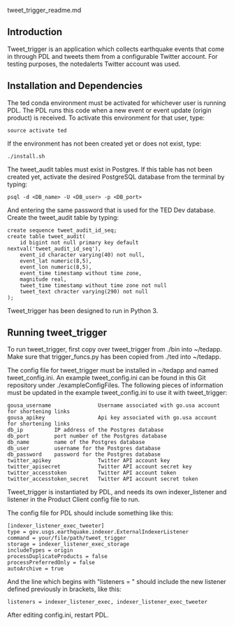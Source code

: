 tweet_trigger_readme.md

Introduction
------------

Tweet_trigger is an application which collects earthquake events that come in through PDL and tweets them from a configurable Twitter account. For testing purposes, the notedalerts Twitter account was used.

Installation and Dependencies
-----------------------------

The ted conda environment must be activated for whichever user is running PDL. The PDL runs this code when a new event or event update (origin product) is received. To activate this environment for that user, type:

    source activate ted

If the environment has not been created yet or does not exist, type:

    ./install.sh 

The tweet_audit tables must exist in Postgres. If this table has not been created yet, activate the desired PostgreSQL database from the terminal by typing:

    psql -d <DB_name> -U <DB_user> -p <DB_port>

And entering the same password that is used for the TED Dev database.
Create the tweet_audit table by typing:

    create sequence tweet_audit_id_seq;
    create table tweet_audit(
        id bigint not null primary key default nextval('tweet_audit_id_seq'),
        event_id character varying(40) not null,
        event_lat numeric(8,5),
        event_lon numeric(8,5),
        event_time timestamp without time zone,
        magnitude real,
        tweet_time timestamp without time zone not null
        tweet_text chracter varying(290) not null
    );


Tweet_trigger has been designed to run in Python 3.

Running tweet_trigger
---------------------

To run tweet_trigger, first copy over tweet_trigger from ./bin into ~/tedapp. Make sure that trigger_funcs.py has been copied from ./ted into ~/tedapp.

The config file for tweet_trigger must be installed in ~/tedapp and named tweet_config.ini. An example tweet_config.ini can be found in this Git repository under ./exampleConfigFiles. The following pieces of information must be updated in the example tweet_config.ini to use it with tweet_trigger:

    gousa_username               Username associated with go.usa account for shortening links
    gousa_apikey                 Api key associated with go.usa account for shortening links
    db_ip          IP address of the Postgres database
    db_port        port number of the Postgres database
    db_name        name of the Postgres database
    db_user        username for the Postgres database
    db_password    password for the Postgres database
    twitter_apikey               Twitter API account key
    twitter_apisecret            Twitter API account secret key
    twitter_accesstoken          Twitter API account token
    twitter_accesstoken_secret   Twitter API account secret token

Tweet_trigger is instantiated by PDL, and needs its own indexer_listener and listener in the Product Client config file to run. 

The config file for PDL should include something like this:

    [indexer_listener_exec_tweeter]
    type = gov.usgs.earthquake.indexer.ExternalIndexerListener
    command = your/file/path/tweet_trigger
    storage = indexer_listener_exec_storage
    includeTypes = origin
    processDuplicateProducts = false
    processPreferredOnly = false
    autoArchive = true

And the line which begins with "listeners = " should include the new listener defined previously in brackets, like this:
 
    listeners = indexer_listener_exec, indexer_listener_exec_tweeter

After editing config.ini, restart PDL.

